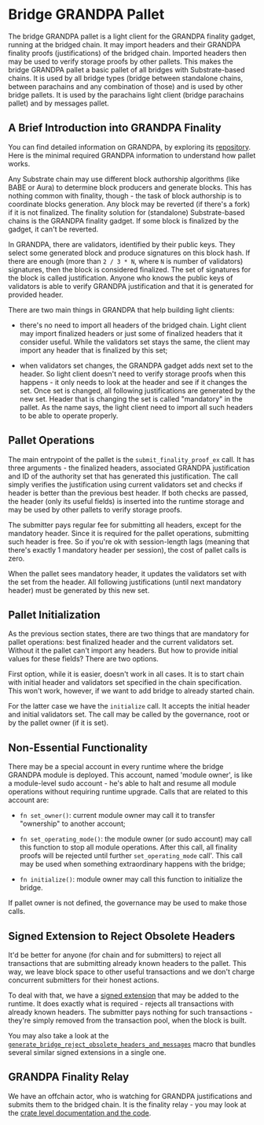 # Bridge GRANDPA Pallet

The bridge GRANDPA pallet is a light client for the GRANDPA finality gadget, running at the bridged chain.
It may import headers and their GRANDPA finality proofs (justifications) of the bridged chain. Imported
headers then may be used to verify storage proofs by other pallets. This makes the bridge GRANDPA pallet
a basic pallet of all bridges with Substrate-based chains. It is used by all bridge types (bridge between
standalone chains, between parachains and any combination of those) and is used by other bridge pallets.
It is used by the parachains light client (bridge parachains pallet) and by messages pallet.

## A Brief Introduction into GRANDPA Finality

You can find detailed information on GRANDPA, by exploring its [repository](https://github.com/paritytech/finality-grandpa).
Here is the minimal required GRANDPA information to understand how pallet works.

Any Substrate chain may use different block authorship algorithms (like BABE or Aura) to determine block producers and
generate blocks. This has nothing common with finality, though - the task of block authorship is to coordinate
blocks generation. Any block may be reverted (if there's a fork) if it is not finalized. The finality solution
for (standalone) Substrate-based chains is the GRANDPA finality gadget. If some block is finalized by the gadget, it
can't be reverted.

In GRANDPA, there are validators, identified by their public keys. They select some generated block and produce
signatures on this block hash. If there are enough (more than `2 / 3 * N`, where `N` is number of validators)
signatures, then the block is considered finalized. The set of signatures for the block is called justification.
Anyone who knows the public keys of validators is able to verify GRANDPA justification and that it is generated
for provided header.

There are two main things in GRANDPA that help building light clients:

- there's no need to import all headers of the bridged chain. Light client may import finalized headers or just
  some of finalized headers that it consider useful. While the validators set stays the same, the client may
  import any header that is finalized by this set;

- when validators set changes, the GRANDPA gadget adds next set to the header. So light client doesn't need to
  verify storage proofs when this happens - it only needs to look at the header and see if it changes the set.
  Once set is changed, all following justifications are generated by the new set. Header that is changing the
  set is called "mandatory" in the pallet. As the name says, the light client need to import all such headers
  to be able to operate properly.

## Pallet Operations

The main entrypoint of the pallet is the `submit_finality_proof_ex` call. It has three arguments - the finalized
headers, associated GRANDPA justification and ID of the authority set that has generated this justification. The
call simply verifies the justification using current validators set and checks if header is better than the
previous best header. If both checks are passed, the header (only its useful fields) is inserted into the runtime
storage and may be used by other pallets to verify storage proofs.

The submitter pays regular fee for submitting all headers, except for the mandatory header. Since it is
required for the pallet operations, submitting such header is free. So if you're ok with session-length
lags (meaning that there's exactly 1 mandatory header per session), the cost of pallet calls is zero.

When the pallet sees mandatory header, it updates the validators set with the set from the header. All
following justifications (until next mandatory header) must be generated by this new set.

## Pallet Initialization

As the previous section states, there are two things that are mandatory for pallet operations: best finalized
header and the current validators set. Without it the pallet can't import any headers. But how to provide
initial values for these fields? There are two options.

First option, while it is easier, doesn't work in all cases. It is to start chain with initial header and
validators set specified in the chain specification. This won't work, however, if we want to add bridge
to already started chain.

For the latter case we have the `initialize` call. It accepts the initial header and initial validators set.
The call may be called by the governance, root or by the pallet owner (if it is set).

## Non-Essential Functionality

There may be a special account in every runtime where the bridge GRANDPA module is deployed. This
account, named 'module owner', is like a module-level sudo account - he's able to halt and
resume all module operations without requiring runtime upgrade. Calls that are related to this
account are:

- `fn set_owner()`: current module owner may call it to transfer "ownership" to another account;

- `fn set_operating_mode()`: the module owner (or sudo account) may call this function to stop all
  module operations. After this call, all finality proofs will be rejected until further `set_operating_mode` call'.
  This call may be used when something extraordinary happens with the bridge;

- `fn initialize()`: module owner may call this function to initialize the bridge.

If pallet owner is not defined, the governance may be used to make those calls.

## Signed Extension to Reject Obsolete Headers

It'd be better for anyone (for chain and for submitters) to reject all transactions that are submitting
already known headers to the pallet. This way, we leave block space to other useful transactions and
we don't charge concurrent submitters for their honest actions.

To deal with that, we have a [signed extension](./src/call_ext.rs) that may be added to the runtime.
It does exactly what is required - rejects all transactions with already known headers. The submitter
pays nothing for such transactions - they're simply removed from the transaction pool, when the block
is built.

You may also take a look at the [`generate_bridge_reject_obsolete_headers_and_messages`](../../bin/runtime-common/src/lib.rs)
macro that bundles several similar signed extensions in a single one.

## GRANDPA Finality Relay

We have an offchain actor, who is watching for GRANDPA justifications and submits them to the bridged chain.
It is the finality relay - you may look at the [crate level documentation and the code](../../relays/finality/).
